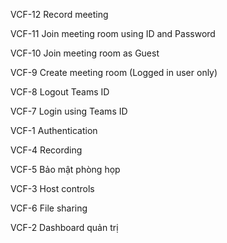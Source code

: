 VCF-12 Record meeting

VCF-11 Join meeting room using ID and Password

VCF-10 Join meeting room as Guest

VCF-9 Create meeting room (Logged in user only)

VCF-8 Logout Teams ID

VCF-7 Login using Teams ID

VCF-1 Authentication

VCF-4 Recording

VCF-5 Bảo mật phòng họp

VCF-3 Host controls

VCF-6 File sharing

VCF-2 Dashboard quản trị
